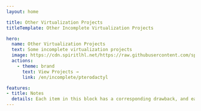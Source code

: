 ```yaml
---
layout: home

title: Other Virtualization Projects
titleTemplate: Other Incomplete Virtualization Projects

hero:
  name: Other Virtualization Projects
  text: Some incomplete virtualization projects
  image: https://cdn.spiritlhl.net/https://raw.githubusercontent.com/spiritlhls/pages/main/logo.png
  actions:
    - theme: brand
      text: View Projects →
      link: /en/incomplete/pterodactyl

features:
- title: Notes
  details: Each item in this block has a corresponding drawback, and each item is not as easy to use as the previous ones, and has a certain learning cost.
---
```

